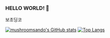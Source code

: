 ### HELLO WORLD! 👋
보초딩코

[![mushroomsando's GitHub stats](https://github-readme-stats.vercel.app/api?username=mushroomsando)](https://github.com/anuraghazra/github-readme-stats)
[![Top Langs](https://github-readme-stats.vercel.app/api/top-langs/?username=mushroomsando)](https://github.com/anuraghazra/github-readme-stats)
<!--
**mushroomsando/mushroomsando** is a ✨ _special_ ✨ repository because its `README.md` (this file) appears on your GitHub profile.

Here are some ideas to get you started:

- 🔭 I’m currently working on ...
- 🌱 I’m currently learning ...
- 👯 I’m looking to collaborate on ...
- 🤔 I’m looking for help with ...
- 💬 Ask me about ...
- 📫 How to reach me: ...
- 😄 Pronouns: ...
- ⚡ Fun fact: ...
-->
